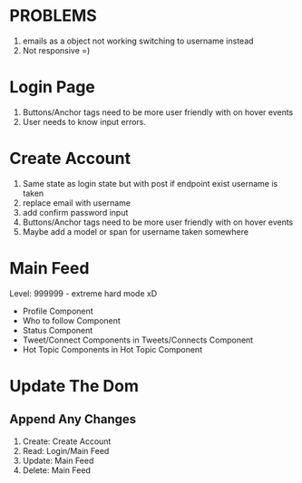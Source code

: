 # PROBLEMS

1. emails as a object not working switching to username instead
2. Not responsive =)

# Login Page

1. Buttons/Anchor tags need to be more user friendly with on hover events
2. User needs to know input errors.

# Create Account

1. Same state as login state but with post if endpoint exist username is taken
2. replace email with username
3. add confirm password input
4. Buttons/Anchor tags need to be more user friendly with on hover events
5. Maybe add a model or span for username taken somewhere

# Main Feed
Level: 999999 - extreme hard mode xD

- Profile Component
- Who to follow Component
- Status Component
- Tweet/Connect Components in Tweets/Connects Component
- Hot Topic Components in Hot Topic Component
# Update The Dom

## Append Any Changes

1. Create: Create Account
2. Read: Login/Main Feed
3. Update: Main Feed
4. Delete: Main Feed
